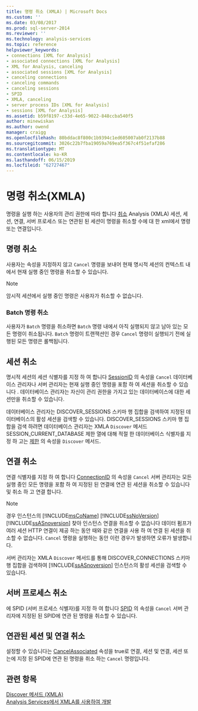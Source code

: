 ```yaml
---
title: 명령 취소 (XMLA) | Microsoft Docs
ms.custom: ''
ms.date: 03/08/2017
ms.prod: sql-server-2014
ms.reviewer: ''
ms.technology: analysis-services
ms.topic: reference
helpviewer_keywords:
- connections [XML for Analysis]
- associated connections [XML for Analysis]
- XML for Analysis, canceling
- associated sessions [XML for Analysis]
- canceling connections
- canceling commands
- canceling sessions
- SPID
- XMLA, canceling
- server process IDs [XML for Analysis]
- sessions [XML for Analysis]
ms.assetid: b59f8197-c33d-4e65-9022-848ccba540f5
author: minewiskan
ms.author: owend
manager: craigg
ms.openlocfilehash: 80bddac8f800c1b9394c1ed605007ab0f2137b88
ms.sourcegitcommit: 3026c22b7fba19059a769ea5f367c4f51efaf286
ms.translationtype: MT
ms.contentlocale: ko-KR
ms.lasthandoff: 06/15/2019
ms.locfileid: "62727467"
---
```

# <a name="canceling-commands-xmla"></a>명령 취소(XMLA)
  명령을 실행 하는 사용자의 관리 권한에 따라 합니다 [취소](https://docs.microsoft.com/bi-reference/xmla/xml-elements-commands/cancel-element-xmla) Analysis (XMLA) 세션, 세션, 연결, 서버 프로세스 또는 연관된 된 세션이 명령을 취소할 수에 대 한 xml에서 명령 또는 연결입니다.  
  
## <a name="canceling-commands"></a>명령 취소  
 사용자는 속성을 지정하지 않고 `Cancel` 명령을 보내어 현재 명시적 세션의 컨텍스트 내에서 현재 실행 중인 명령을 취소할 수 있습니다.  
  
> [!NOTE]  
>  암시적 세션에서 실행 중인 명령은 사용자가 취소할 수 없습니다.  
  
### <a name="canceling-batch-commands"></a>Batch 명령 취소  
 사용자가 `Batch` 명령을 취소하면 `Batch` 명령 내에서 아직 실행되지 않고 남아 있는 모든 명령이 취소됩니다. `Batch` 명령이 트랜잭션인 경우 `Cancel` 명령이 실행되기 전에 실행된 모든 명령은 롤백됩니다.  
  
## <a name="canceling-sessions"></a>세션 취소  
 명시적 세션의 세션 식별자를 지정 하 여 합니다 [SessionID](https://docs.microsoft.com/bi-reference/xmla/xml-elements-properties/id-element-xmla) 의 속성을 `Cancel` 데이터베이스 관리자나 서버 관리자는 현재 실행 중인 명령을 포함 하 여 세션을 취소할 수 있습니다 . 데이터베이스 관리자는 자신이 관리 권한을 가지고 있는 데이터베이스에 대한 세션만을 취소할 수 있습니다.  
  
 데이터베이스 관리자는 DISCOVER_SESSIONS 스키마 행 집합을 검색하여 지정된 데이터베이스의 활성 세션을 검색할 수 있습니다. DISCOVER_SESSIONS 스키마 행 집합을 검색 하려면 데이터베이스 관리자는 XMLA `Discover` 메서드 SESSION_CURRENT_DATABASE 제한 열에 대해 적절 한 데이터베이스 식별자를 지정 하 고는 [제한](https://docs.microsoft.com/bi-reference/xmla/xml-elements-properties/restrictions-element-xmla) 의 속성을 `Discover` 메서드.  
  
## <a name="canceling-connections"></a>연결 취소  
 연결 식별자를 지정 하 여 합니다 [ConnectionID](https://docs.microsoft.com/bi-reference/xmla/xml-elements-properties/connectionid-element-xmla) 의 속성을 `Cancel` 서버 관리자는 모든 실행 중인 모든 명령을 포함 하 여 지정된 된 연결에 연관 된 세션을 취소할 수 있습니다 및 취소 하 고 연결 합니다.  
  
> [!NOTE]  
>  경우 인스턴스의 [!INCLUDE[msCoName](../../includes/msconame-md.md)] [!INCLUDE[ssNoVersion](../../includes/ssnoversion-md.md)] [!INCLUDE[ssASnoversion](../../includes/ssasnoversion-md.md)] 찾아 인스턴스 연결을 취소할 수 없습니다 데이터 펌프가 여러 세션 HTTP 연결이 제공 하는 동안 때와 같은 연결을 사용 하 여 연결 된 세션을 취소할 수 없습니다. `Cancel` 명령을 실행하는 동안 이런 경우가 발생하면 오류가 발생합니다.  
  
 서버 관리자는 XMLA `Discover` 메서드를 통해 DISCOVER_CONNECTIONS 스키마 행 집합을 검색하여 [!INCLUDE[ssASnoversion](../../includes/ssasnoversion-md.md)] 인스턴스의 활성 세션을 검색할 수 있습니다.  
  
## <a name="canceling-server-processes"></a>서버 프로세스 취소  
 에 SPID (서버 프로세스 식별자)를 지정 하 여 합니다 [SPID](https://docs.microsoft.com/bi-reference/xmla/xml-elements-properties/id-element-xmla) 의 속성을 `Cancel` 서버 관리자에 지정된 된 SPID에 연관 된 명령을 취소할 수 있습니다.  
  
## <a name="canceling-associated-sessions-and-connections"></a>연관된 세션 및 연결 취소  
 설정할 수 있습니다는 [CancelAssociated](https://docs.microsoft.com/bi-reference/xmla/xml-elements-properties/cancelassociated-element-xmla) 속성을 true로 연결, 세션 및 연결, 세션 또는에 지정 된 SPID에 연관 된 명령을 취소 하는 `Cancel` 명령입니다.  
  
## <a name="see-also"></a>관련 항목  
 [Discover 메서드 &#40;XMLA&#41;](https://docs.microsoft.com/bi-reference/xmla/xml-elements-methods-discover)   
 [Analysis Services에서 XMLA를 사용하여 개발](developing-with-xmla-in-analysis-services.md)  
  
  
